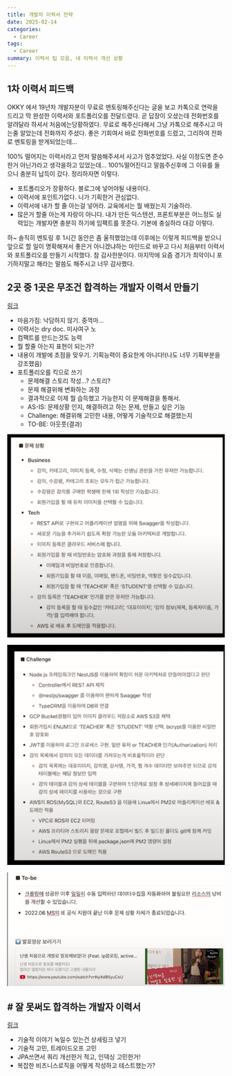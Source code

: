 ```yaml
---
title: 개발자 이력서 전략
date: 2025-02-14
categories:
  - Career
tags:
  - Career
summary: 이력서 팁 모음, 내 이력서 개선 상황
---
```



## 1차 이력서 피드백
OKKY 에서 19년차 개발자분이 무료로 멘토링해주신다는 글을 보고 카톡으로 연락을 드리고 막 완성한 이력서와 포트폴리오를 전달드렸다. 곧 답장이 오셨는데 전화번호를 알려달라 하셔서 처음에는당황하였다. 무료로 해주신다해서 그냥 카톡으로 해주시고 마는줄 알았는데 전화까지 주셨다. 좋은 기회여서 바로 전화번호를 드렸고, 그리하여 전화로 멘토링을 받게되었는데...

100% 떨어지는 이력서라고 먼저 말씀해주셔서 사고가 멈추었었다. 사실 이정도면 준수한거 아닌가라고 생각을하고 있었는데... 100%떨어진다고 말씀주신후에 그 이유를 들으니 충분히 납득이 갔다. 정리하자면 이렇다.
- 포트폴리오가 장황하다. 블로그에 넣어야될 내용이다.
- 이력서에 포인트가없다. 니가 기획한거 관심없다.
- 이력서에 내가 할 줄 아는걸 넣어라. 교육에서는 뭘 배웠는지 기술하라.
- 많은거 할줄 아는게 자랑이 아니다. 내가 만든 익스텐션, 프론트부분은 어느정도 실력있는 개발자면 충분히 하기에 임팩트를 못준다. 기본에 충실하라
대강 이렇다. 

하~ 솔직히 멘토링 후 1시간 동안은 좀 울적했었는데 이후에는 이렇게 피드백을 받으니 앞으로 할 일이 명확해져서 좋은거 아니겠냐하는 마인드로 바꾸고 다시 처음부터 이력서와 포트폴리오를 만들기 시작했다. 참 감사한분이다. 마지막에 요즘 경기가 최악이니 포기하지말고 해라는 말씀도 해주시고 너무 감사했다.

## 2곳 중 1곳은 무조건 합격하는 개발자 이력서 만들기
[링크](https://www.youtube.com/watch?v=ifGUz43GjdQ&ab_channel=%EC%9D%B8%ED%94%84%EB%9F%B0inflearn)

- 마음가짐: 낙담하지 않기. 중꺽마...
- 이력서는 dry doc. 미사여구 노
- 컴팩트를 만드는것도 능력
- 뭘 할줄 아는지 표현이 되는가?
- 내용이 개발에 초점을 맞우기. 기획능력이 중요한게 아니다!(나도 너무 기획부분을 강조했음)
- 포트폴리오를 킥으로 쓰기
	- 문제해결 스토리 작성...? 스토리?
	- 문제 해결위해 변화하는 과정
	- 결과적으로 이제 뭘 습득했고 가능한지 이 문제해결을 통해서.
	- AS-IS: 문제상황 인지, 해결하려고 하는 문제, 만들고 싶은 기능
	- Challenge: 해결위해 고민한 내용, 어떻게 기술적으로 해결했는지
	- TO-BE: 아웃풋(결과)

![](SCR-20250214-lljm.png)

![](SCR-20250214-lloe.png)

![](SCR-20250214-llxi.png)

## # 잘 못써도 합격하는 개발자 이력서
[링크](https://www.youtube.com/watch?v=FOzAGjqiTc0&t=1s&ab_channel=%EA%B0%9C%EB%B0%9C%EB%B0%94%EB%8B%A5)

- 기술적 이야기 녹일수 있는건 상세링크 넣기
- 기술적 고민, 트레이드오프 고민
- JPA쓰면서 쿼리 개선한거 적고, 인덱싱 고민한거!
- 복잡한 비즈니스로직을 어떻게 작성하고 테스트했는가?

